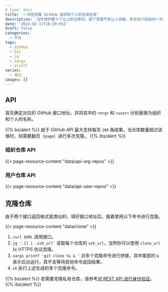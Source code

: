 ```yaml
---
# type: docs
title: '一次性克隆 GitHub 组织和个人的全部仓库'
description: '当你维护数十个以上的仓库时，逐个克隆不免让人烦躁，本文将介绍如何一次性克隆 GitHub 组织或个人的全部仓库到本地。'
date: '2023-02-11T16:20:05Z'
draft: false
categories:
  - 开发
tags:
  - GitHub
  - Git
  - jq
  - xargs
  - printf
series:
  - 笔记
images: []
---
```


## API

首先确定对应的 GitHub 接口地址，并将其中的 `<org>` 和 `<user>` 分别替换为组织和个人的名称。

{{% bs/alert %}}
由于 GitHub API 最大支持每页 `100` 条结果，当仓库数量超过该值时，则需要翻页（`page`）进行多次克隆。
{{% /bs/alert %}}

### 组织仓库 API

{{< page-resource-content "data/api-org-repos" >}}

### 用户仓库 API

{{< page-resource-content "data/api-user-repos" >}}

## 克隆仓库

由于两个接口返回格式是类似的，填好接口地址后，接着使用以下命令进行克隆。

{{< page-resource-content "data/clone" >}}

1. `curl $URL` 调用接口。
2. `jq '.[] | .ssh_url'` 读取每个仓库的 `ssh_url`，当然你可以使用 `clone_url` 以 HTTPS 协议克隆。
3. `xargs printf 'git clone %s & '` 对多个克隆命令进行拼接，其中尾部的 `&` 表示后台运行，其不会等待其他命令返回结果。
4. `sh` 执行上述生成的多个克隆命令。

{{% bs/alert %}}
若需要克隆私有仓库，请参考[对 REST API 进行身份验证](https://docs.github.com/zh/rest/authentication/authenticating-to-the-rest-api?apiVersion=2022-11-28)。
{{% /bs/alert %}}
